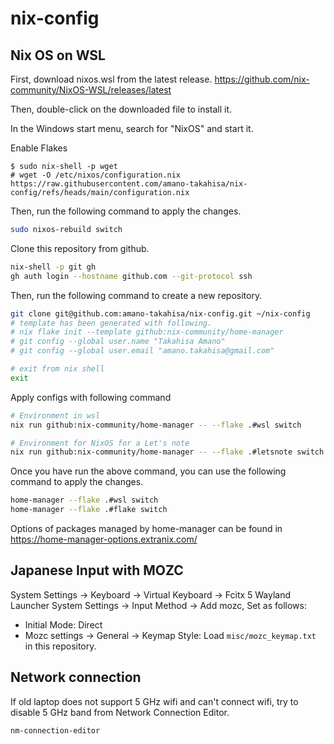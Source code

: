 # nix-config

## Nix OS on WSL

First, download nixos.wsl from the latest release.
https://github.com/nix-community/NixOS-WSL/releases/latest

Then, double-click on the downloaded file to install it.

In the Windows start menu, search for "NixOS" and start it.

Enable Flakes


```console
$ sudo nix-shell -p wget
# wget -O /etc/nixos/configuration.nix https://raw.githubusercontent.com/amano-takahisa/nix-config/refs/heads/main/configuration.nix
```

Then, run the following command to apply the changes.

```bash
sudo nixos-rebuild switch
```

Clone this repository from github.

```bash
nix-shell -p git gh
gh auth login --hostname github.com --git-protocol ssh
```

Then, run the following command to create a new repository.

```bash
git clone git@github.com:amano-takahisa/nix-config.git ~/nix-config
# template has been generated with following.
# nix flake init --template github:nix-community/home-manager
# git config --global user.name "Takahisa Amano"
# git config --global user.email "amano.takahisa@gmail.com"

# exit from nix shell
exit
```

Apply configs with following command

```bash
# Environment in wsl
nix run github:nix-community/home-manager -- --flake .#wsl switch

# Environment for NixOS for a Let's note
nix run github:nix-community/home-manager -- --flake .#letsnote switch
```

Once you have run the above command, you can use the following command to apply the changes.

```bash
home-manager --flake .#wsl switch
home-manager --flake .#flake switch
```

Options of packages managed by home-manager can be found in https://home-manager-options.extranix.com/

## Japanese Input with MOZC

System Settings -> Keyboard -> Virtual Keyboard -> Fcitx 5 Wayland Launcher
System Settings -> Input Method -> Add mozc, Set as follows:

- Initial Mode: Direct
- Mozc settings -> General -> Keymap Style: Load `misc/mozc_keymap.txt` in this repository.


## Network connection

If old laptop does not support 5 GHz wifi and can't connect wifi, try to
disable 5 GHz band from Network Connection Editor.

```console
nm-connection-editor
```
